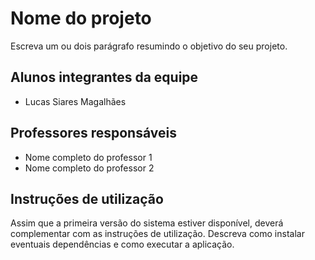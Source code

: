# Nome do projeto
Escreva um ou dois  parágrafo resumindo o objetivo do seu projeto.

## Alunos integrantes da equipe

* Lucas Siares Magalhães

## Professores responsáveis

* Nome completo do professor 1
* Nome completo do professor 2

## Instruções de utilização

Assim que a primeira versão do sistema estiver disponível, deverá complementar com as instruções de utilização. Descreva como instalar eventuais dependências e como executar a aplicação.
